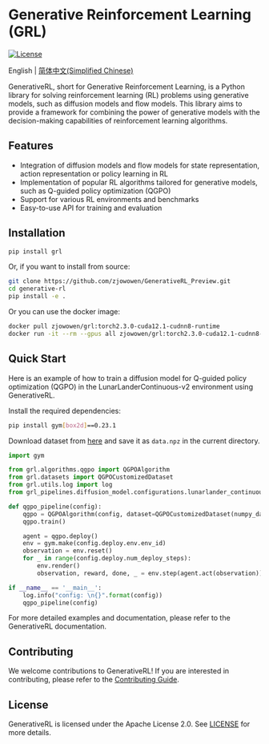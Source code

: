 # Generative Reinforcement Learning (GRL)
    
[![License](https://img.shields.io/badge/License-Apache%202.0-blue.svg)](https://opensource.org/licenses/Apache-2.0)

English | [简体中文(Simplified Chinese)](https://github.com/zjowowen/GenerativeRL_Preview/blob/main/README.zh.md)

GenerativeRL, short for Generative Reinforcement Learning, is a Python library for solving reinforcement learning (RL) problems using generative models, such as diffusion models and flow models. This library aims to provide a framework for combining the power of generative models with the decision-making capabilities of reinforcement learning algorithms.

## Features

- Integration of diffusion models and flow models for state representation, action representation or policy learning in RL
- Implementation of popular RL algorithms tailored for generative models, such as Q-guided policy optimization (QGPO)
- Support for various RL environments and benchmarks
- Easy-to-use API for training and evaluation

## Installation

```bash
pip install grl
```

Or, if you want to install from source:

```bash
git clone https://github.com/zjowowen/GenerativeRL_Preview.git
cd generative-rl
pip install -e .
```

Or you can use the docker image:
```bash
docker pull zjowowen/grl:torch2.3.0-cuda12.1-cudnn8-runtime
docker run -it --rm --gpus all zjowowen/grl:torch2.3.0-cuda12.1-cudnn8-runtime /bin/bash
```

## Quick Start

Here is an example of how to train a diffusion model for Q-guided policy optimization (QGPO) in the LunarLanderContinuous-v2 environment using GenerativeRL.

Install the required dependencies:
```bash
pip install gym[box2d]==0.23.1
```

Download dataset from [here](https://drive.google.com/file/d/1YnT-Oeu9LPKuS_ZqNc5kol_pMlJ1DwyG/view?usp=drive_link) and save it as `data.npz` in the current directory.

```python
import gym

from grl.algorithms.qgpo import QGPOAlgorithm
from grl.datasets import QGPOCustomizedDataset
from grl.utils.log import log
from grl_pipelines.diffusion_model.configurations.lunarlander_continuous_qgpo import config

def qgpo_pipeline(config):
    qgpo = QGPOAlgorithm(config, dataset=QGPOCustomizedDataset(numpy_data_path="./data.npz", device=config.train.device))
    qgpo.train()

    agent = qgpo.deploy()
    env = gym.make(config.deploy.env.env_id)
    observation = env.reset()
    for _ in range(config.deploy.num_deploy_steps):
        env.render()
        observation, reward, done, _ = env.step(agent.act(observation))

if __name__ == '__main__':
    log.info("config: \n{}".format(config))
    qgpo_pipeline(config)
```

For more detailed examples and documentation, please refer to the GenerativeRL documentation.

## Contributing

We welcome contributions to GenerativeRL! If you are interested in contributing, please refer to the [Contributing Guide](CONTRIBUTING.md).

## License

GenerativeRL is licensed under the Apache License 2.0. See [LICENSE](LICENSE) for more details.

